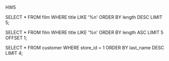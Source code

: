 HW5

SELECT * FROM film WHERE title LIKE '%n' ORDER BY length DESC LIMIT 5;

SELECT * FROM film WHERE title LIKE '%n' ORDER BY length ASC LIMIT 5 OFFSET 1;

SELECT * FROM customer WHERE store_id = 1 ORDER BY last_name DESC LIMIT 4;
